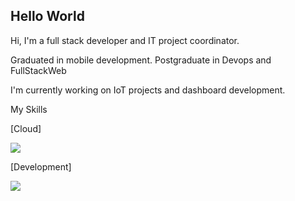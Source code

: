 ## Hello World

Hi, I'm a full stack developer and IT project coordinator.

Graduated in mobile development.
Postgraduate in Devops and FullStackWeb

I'm currently working on IoT projects and dashboard development.

My Skills

[Cloud]

<a href="https://skillicons.dev">
  <img src="https://skillicons.dev/icons?i=aws,gcp,azure" />
</a>

[Development]

<a href="https://skillicons.dev">
  <img src="https://skillicons.dev/icons?i=react,js,nodejs,php,kotlin,cpp" />
</a>


